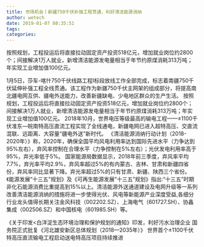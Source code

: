 ```yaml
---
title: 市场机会丨新疆750千伏补强工程贯通，利好清洁能源消纳
author: wetech
date: 2019-01-07 08:35:51
tags: 
categories: 
---
```

按照规划，工程投运后将直接拉动固定资产投资518亿元，增加就业岗位约2800个；间接解决1万人就业，新增清洁能源发电量相当于年节约原煤消耗313万吨；年实现工业增加值100亿元。
<!-- more -->
1月5日，莎车-喀什750千伏线路工程I标段放线工作全部完成，标志着南疆750千伏延伸补强工程全线贯通。该工程作为新疆750千伏主网架的组成部分，将提高南北疆电网互供、疆电外送能力，改善新疆缺电、少电地区群众的生产生活。
按照规划，工程投运后将直接拉动固定资产投资518亿元，增加就业岗位约2800个；间接解决1万人就业，新增清洁能源发电量相当于年节约原煤消耗313万吨；年实现工业增加值100亿元。
2018年10月，世界电压等级最高的输电工程——±1100千伏准东—皖南特高压直流工程实现了全线通电，新疆电网已进入超特高压、交直流混联、远距离、大容量“疆电外送”新时代。
《清洁能源消纳行动计划（2018-2020年）》称，2020年，确保全国平均风电利用率达到国际先进水平（力争达到95%左右），弃风率控制在合理水平（力争控制在5%左右）；光伏发电利用率高于95%，弃光率低于5%。
国家能源局数据显示，2018年前三季度，弃风率平均7.7%，弃光率平均2.9%，弃风率超过5%的有内蒙古、吉林、甘肃和新疆四省份，弃风率同比显著下降。弃光率超过5%的只有甘肃、新疆、陕西三个省份。《能源发展“十三五”规划》及《可再生能源发展“十三五”规划》指出:“十三五”时期非化石能源消费比重提高到15%以上。清洁能源外送通道建设及电网升级等一系列改善清洁能源消纳的措施将进一步使得光伏、风电等新能源产业深度受益,各细分行业龙头值得长期关注金风科技（002202.SZ）、上海电气（601727.SH）、协鑫集成（002506.SZ）和中国核电（601985.SH）等。
 
 
 
《关于印发<白洋淀生态环境治理和保护规划的通知》印发，利好污水治理企业
国务院正式批复《河北雄安新区总体规划（2018—2035年）》 
世界首个±1100千伏特高压直流输电工程启动送电特高压项目持续推进

